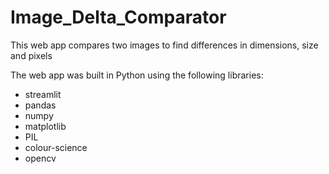 # Image_Delta_Comparator

This web app compares two images to find differences in dimensions, size and pixels

The web app was built in Python using the following libraries:

* streamlit
* pandas
* numpy
* matplotlib
* PIL
* colour-science
* opencv
